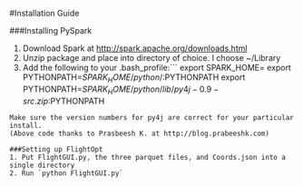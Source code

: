 #Installation Guide

###Installing PySpark
1. Download Spark at http://spark.apache.org/downloads.html
2. Unzip package and place into directory of choice. I choose ~/Library
3. Add the following to your .bash_profile:```
export SPARK_HOME=<path to directory you created>
export PYTHONPATH=$SPARK_HOME/python/:$PYTHONPATH
export PYTHONPATH=$SPARK_HOME/python/lib/py4j-0.9-src.zip:$PYTHONPATH
```
Make sure the version numbers for py4j are correct for your particular install.
(Above code thanks to Prasbeesh K. at http://blog.prabeeshk.com)

###Setting up FlightOpt
1. Put FlightGUI.py, the three parquet files, and Coords.json into a single directory
2. Run `python FlightGUI.py`
